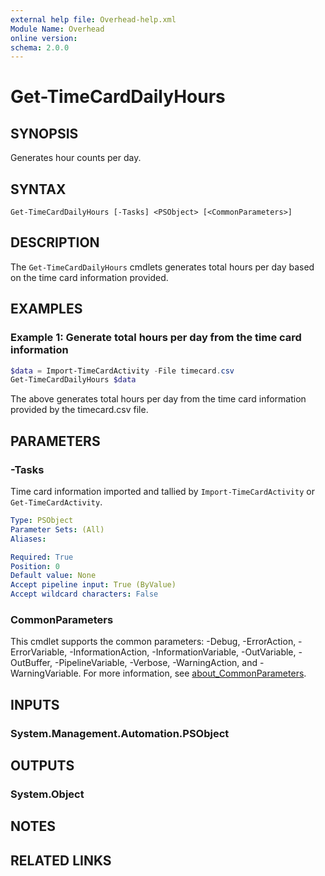 ```yaml
---
external help file: Overhead-help.xml
Module Name: Overhead
online version:
schema: 2.0.0
---
```


# Get-TimeCardDailyHours

## SYNOPSIS
Generates hour counts per day.

## SYNTAX

```
Get-TimeCardDailyHours [-Tasks] <PSObject> [<CommonParameters>]
```

## DESCRIPTION
The `Get-TimeCardDailyHours` cmdlets generates total hours per day based on the time card information provided.

## EXAMPLES

### Example 1: Generate total hours per day from the time card information
```powershell
$data = Import-TimeCardActivity -File timecard.csv
Get-TimeCardDailyHours $data
```

The above generates total hours per day from the time card information provided by the timecard.csv file.

## PARAMETERS

### -Tasks
Time card information imported and tallied by `Import-TimeCardActivity` or `Get-TimeCardActivity`.

```yaml
Type: PSObject
Parameter Sets: (All)
Aliases:

Required: True
Position: 0
Default value: None
Accept pipeline input: True (ByValue)
Accept wildcard characters: False
```

### CommonParameters
This cmdlet supports the common parameters: -Debug, -ErrorAction, -ErrorVariable, -InformationAction, -InformationVariable, -OutVariable, -OutBuffer, -PipelineVariable, -Verbose, -WarningAction, and -WarningVariable. For more information, see [about_CommonParameters](http://go.microsoft.com/fwlink/?LinkID=113216).

## INPUTS

### System.Management.Automation.PSObject
## OUTPUTS

### System.Object
## NOTES

## RELATED LINKS
